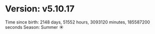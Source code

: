 # Version: v5.10.17
Time since birth: 2148 days, 51552 hours, 3093120 minutes, 185587200 seconds
Season: Summer ☀️
